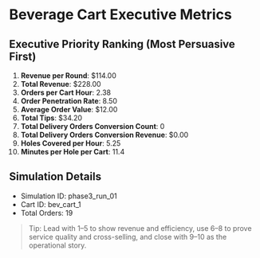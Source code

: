 # Beverage Cart Executive Metrics

## Executive Priority Ranking (Most Persuasive First)
1. **Revenue per Round**: $114.00
2. **Total Revenue**: $228.00
3. **Orders per Cart Hour**: 2.38
4. **Order Penetration Rate**: 8.50
5. **Average Order Value**: $12.00
6. **Total Tips**: $34.20
7. **Total Delivery Orders Conversion Count**: 0
8. **Total Delivery Orders Conversion Revenue**: $0.00
9. **Holes Covered per Hour**: 5.25
10. **Minutes per Hole per Cart**: 11.4

## Simulation Details
- Simulation ID: phase3_run_01
- Cart ID: bev_cart_1
- Total Orders: 19

> Tip: Lead with 1–5 to show revenue and efficiency, use 6–8 to prove service quality and cross-selling, and close with 9–10 as the operational story.
